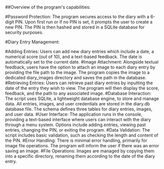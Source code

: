 ##Overview of the program's capabilities:

#Password Protection: The program secures access to the diary with a 6-digit PIN. Upon first run or if no PIN is set, it prompts the user to create a new PIN. The PIN is then hashed and stored in a SQLite database for security purposes.

#Diary Entry Management:

#Adding Entries: Users can add new diary entries which include a date, a numerical score (out of 10), and a text-based feedback. The date is automatically set to the current date.
#Image Attachment: Alongside textual feedback, users have the option to attach an image to each diary entry by providing the file path to the image. The program copies the image to a dedicated diary_images directory and saves the path in the database.
#Retrieving Entries: Users can retrieve past diary entries by inputting the date of the entry they wish to view. The program will then display the score, feedback, and the path to any associated image.
#Database Interaction: The script uses SQLite, a lightweight database engine, to store and manage data. All entries, images, and user credentials are stored in the diary.db database file. The schema defines three tables for diary entries, images, and user data.
#User Interface: The application runs in the console, providing a text-based interface where users can interact with the diary through a menu system. Options include adding entries, viewing past entries, changing the PIN, or exiting the program.
#Data Validation: The script includes basic validation, such as checking the length and content of the PIN.
#Error Handling: There is minimal error handling, primarily for image file operations. The program will inform the user if there was an error saving an image.
#File Operations: Images are managed by copying them into a specific directory, renaming them according to the date of the diary entry.

